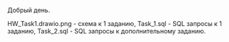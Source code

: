 Добрый день.

HW_Task1.drawio.png - схема к 1 заданию,
Task_1.sql - SQL запросы к 1 заданию,
Task_2.sql - SQL запросы к дополнительному заданию.
